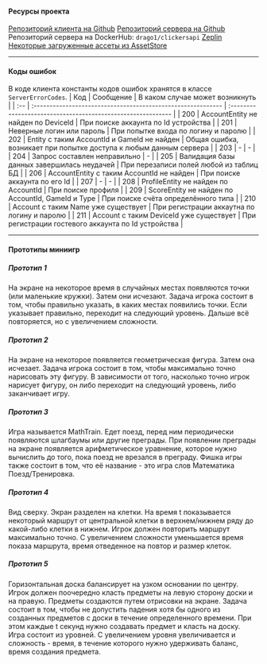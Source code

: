 ####  Ресурсы проекта
[Репозиторий клиента на Github](https://github.com/semi92art/Clickers)
[Репозиторий сервера на Github](https://github.com/semi92art/ClickersAPI)
Репозиторий сервера на DockerHub: `drago1/clickersapi`
[Zeplin](https://zpl.io/aXB9Rzx)
[Некоторые загруженные ассеты из AssetStore](https://drive.google.com/drive/folders/1WS0G3Cg22T_qDrtIQ8yk-yeF7XMPsZZt?usp=sharing)

---

#### Коды ошибок
В коде клиента константы кодов ошибок хранятся в классе `ServerErrorCodes`.
|  Код   | Сообщение                                                     | В каком случае может возникнуть                                                      |
| :-- | :----------------------------------------------------------- | :----------------------------------------------------------- |
|  200  | AccountEntity не найден по DeviceId | При поиске аккаунта по Id устройства |
|  201  | Неверные логин или пароль | При попытке входа по логину и паролю |
|  202  | Entity с таким AccountId и GameId не найден | Общая ошибка, возникает при попытке доступа к любым данным сервера |
|  203  | - | - |
|  204  | Запрос составлен неправильно | - |
|  205  | Валидация базы данных завершилась неудачей | При перезаписи полей любой из таблиц БД |
|  206  | AccountEntity с таким AccountId не найден | При поиске аккаунта по его Id |
|  207  | - | - |
|  208  | ProfileEntity не найден по AccountId | При поиске профиля |
|  209  | ScoreEntity не найден по AccountId, GameId и Type | При поиске счёта определённого типа |
|  210  | Account с таким Name уже существует | При регистрации аккаутна по логину и паролю |
|  211  | Account с таким DeviceId уже существует | При регистрации гостевого аккаунта по Id устройства |

---

#### Прототипы миниигр

##### Прототип 1
На экране на некоторое время в случайных местах появляются точки (или маленькие кружки). Затем они исчезают. Задача игрока состоит в том, чтобы правильно указать, в каких местах появились точки. Если указывает правильно, переходит на следующий уровень. Дальше всё повторяется, но с увеличением сложности.

##### Прототип 2
На экране на некоторое появляется геометрическая фигура. Затем она исчезает. Задача игрока состоит в том, чтобы максимально точно нарисовать эту фигуру. В зависимости от того, насколько точно игрок нарисует фигуру, он либо переходит на следующий уровень, либо заканчивает игру.

##### Прототип 3
Игра называется MathTrain. Едет поезд, перед ним периодически появляются шлагбаумы или другие преграды. При появлении преграды на экране появляется арифметическое уравнение, которое нужно вычислить до того, пока поезд не врезался в преграду. Фишка игры также состоит в том, что её название - это игра слов Математика Поезд/Тренировка.

##### Прототип 4
Вид сверху. Экран разделен на клетки. На время t показывается некоторый маршрут от центральной клетки в верхнем/нижнем ряду до какой-либо клетки в нижнем. Игрок должен повторить маршрут максимально точно. С увеличением сложности уменьшается время показа маршрута, время отведенное на повтор и размер клеток.

##### Прототип 5
Горизонтальная доска балансирует на узком основании по центру. Игрок должен поочередно класть предметы на левую сторону доски и на правую. Предметы создаются путем отрисовки на экране. Задача состоит в том, чтобы не допустить падения хотя бы одного из созданных предметов с доски в течение определенного времени. При этом каждые t секунд нужно создавать предмет и класть на доску. Игра состоит из уровней. С увеличением уровня увеличивается и сложность - время, в течение которого нужно удерживать баланс, время создания предмета.